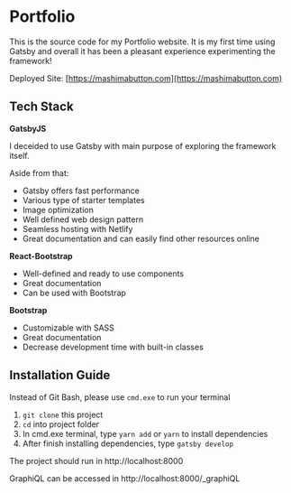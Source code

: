 # Portfolio

This is the source code for my Portfolio website. It is my first time using Gatsby and overall it has been a pleasant experience experimenting the framework!

Deployed Site: [https://mashimabutton.com](https://mashimabutton.com)

## Tech Stack
**GatsbyJS**

I deceided to use Gatsby with main purpose of exploring the framework itself. 

Aside from that:

* Gatsby offers fast performance
* Various type of starter templates
* Image optimization
* Well defined web design pattern
* Seamless hosting with Netlify 
* Great documentation and can easily find other resources online

**React-Bootstrap**
* Well-defined and ready to use components
* Great documentation
* Can be used with Bootstrap

**Bootstrap**
* Customizable with SASS
* Great documentation
* Decrease development time with built-in classes

## Installation Guide

Instead of Git Bash, please use ```cmd.exe``` to run your terminal

1. ```git clone``` this project
2. ```cd``` into project folder
3. In cmd.exe terminal, type ```yarn add``` or ```yarn``` to install dependencies
4. After finish installing dependencies, type ```gatsby develop```

The project should run in http://localhost:8000

GraphiQL can be accessed in http://localhost:8000/_graphiQL